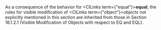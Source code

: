  



As a consequence of the behavior for <ClLinks  term={"equal"}><b>equal</b></ClLinks>, the rules for visible modification of <ClLinks  term={"object"}><i>objects</i></ClLinks> not explicitly mentioned in this section are inherited from those in Section 18.1.2.1 (Visible Modification of Objects with respect to EQ and EQL). 



